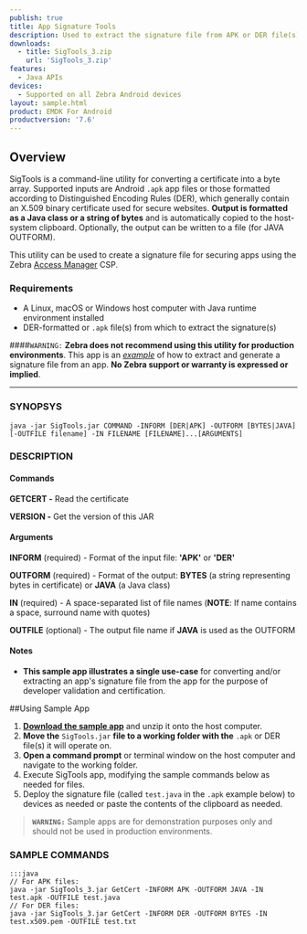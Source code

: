 ```yaml
---
publish: true
title: App Signature Tools
description: Used to extract the signature file from APK or DER file(s)
downloads:
  - title: SigTools_3.zip
    url: 'SigTools_3.zip'
features:
  - Java APIs
devices:
  - Supported on all Zebra Android devices
layout: sample.html
product: EMDK For Android
productversion: '7.6'
---
```


## Overview
SigTools is a command-line utility for converting a certificate into a byte array. Supported inputs are Android `.apk` app files or those formatted according to Distinguished Encoding Rules (DER), which generally contain an X.509 binary certificate used for secure websites. **Output is formatted as a Java class or a string of bytes** and is automatically copied to the host-system clipboard. Optionally, the output can be written to a file (for JAVA OUTFORM). 

This utility can be used to create a signature file for securing apps using the Zebra [Access Manager](/mx/accessmgr) CSP. 

### Requirements
* A Linux, macOS or Windows host computer with Java runtime environment installed  
* DER-formatted or `.apk` file(s) from which to extract the signature(s)

####`WARNING:`
**Zebra does not recommend using this utility for production environments**. This app is an *<u>example</u>* of how to extract and generate a signature file from an app. **No Zebra support or warranty is expressed or implied**.  

-----

### SYNOPSYS
    java -jar SigTools.jar COMMAND -INFORM [DER|APK] -OUTFORM [BYTES|JAVA] [-OUTFILE filename] -IN FILENAME [FILENAME]...[ARGUMENTS]

### DESCRIPTION
#### Commands

**GETCERT -** Read the certificate

**VERSION -** Get the version of this JAR

#### Arguments

**INFORM** (required) - Format of the input file: **'APK'** or **'DER'**

**OUTFORM** (required) - Format of the output: **BYTES** (a string representing bytes in certificate) or **JAVA** (a Java class)

**IN** (required) - A space-separated list of file names (**NOTE**: If name contains a space, surround name with quotes) 

**OUTFILE** (optional) - The output file name if **JAVA** is used as the OUTFORM 

#### Notes

* **This sample app illustrates a single use-case** for converting and/or extracting an app's signature file from the app for the purpose of developer validation and certification. 

##Using Sample App

1. **[Download the sample app](SigTools_3.zip)** and unzip it onto the host computer. 
2. **Move the** `SigTools.jar` **file to a working folder with the** `.apk` or DER file(s) it will operate on. 
3. **Open a command prompt** or terminal window on the host computer and navigate to the working folder. 
4. Execute SigTools app, modifying the sample commands below as needed for files.
5. Deploy the signature file (called `test.java` in the `.apk` example below) to devices as needed or paste the contents of the clipboard as needed. 

> **`WARNING:`** Sample apps are for demonstration purposes only and should not be used in production environments.

### SAMPLE COMMANDS
    :::java
    // For APK files:
    java -jar SigTools_3.jar GetCert -INFORM APK -OUTFORM JAVA -IN test.apk -OUTFILE test.java 
    // For DER files:
    java -jar SigTools_3.jar GetCert -INFORM DER -OUTFORM BYTES -IN test.x509.pem -OUTFILE test.txt

